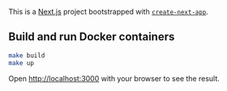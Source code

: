 This is a [Next.js](https://nextjs.org/) project bootstrapped with [`create-next-app`](https://github.com/vercel/next.js/tree/canary/packages/create-next-app).

## Build and run Docker containers
```bash
make build
make up
```

Open [http://localhost:3000](http://localhost:3000) with your browser to see the result.
